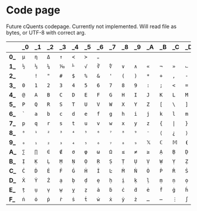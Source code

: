 # Code page

Future cQuents codepage. Currently not implemented. Will read file as bytes, or UTF-8 with correct arg.

|       |\_0|\_1|\_2|\_3|\_4|\_5|\_6|\_7|\_8|\_9|\_A|\_B|\_C|\_D|\_E|\_F
|---    |---|---|---|---|---|---|---|---|---|---|---|---|---|---|---|---
|**0\_**|`μ`|`η`|`Δ`|`↑`|`≺`|`≻`|`🙸`|` `|` `|` `|` `|` `|` `|` `|` `|` `
|**1\_**|`½`|`⅓`|`¼`|`⅒`|`⅟`|`√`|`∛`|`∜`|`∨`|`∧`|`«`|`¬`|`»`|`⨽`|`₊`|`₋`
|**2\_**|<code>&nbsp;</code>|`!`|`"`|`#`|`$`|`%`|`&`|`'`|`(`|`)`|`*`|`+`|`,`|`-`|`.`|`/`
|**3\_**|`0`|`1`|`2`|`3`|`4`|`5`|`6`|`7`|`8`|`9`|`:`|`;`|`<`|`=`|`>`|`?`
|**4\_**|`@`|`A`|`B`|`C`|`D`|`E`|`F`|`G`|`H`|`I`|`J`|`K`|`L`|`M`|`N`|`O`
|**5\_**|`P`|`Q`|`R`|`S`|`T`|`U`|`V`|`W`|`X`|`Y`|`Z`|`[`|`\`|`]`|`^`|`_`
|**6\_**|`` ` ``|`a`|`b`|`c`|`d`|`e`|`f`|`g`|`h`|`i`|`j`|`k`|`l`|`m`|`n`|`o`
|**7\_**|`p`|`q`|`r`|`s`|`t`|`u`|`v`|`w`|`x`|`y`|`z`|`{`|`\|`|`}`|`~`|**NL**
|**8\_**|`⁰`|`¹`|`²`|`³`|`⁴`|`⁵`|`⁶`|`⁷`|`⁸`|`⁹`|`⁻`|`⟨`|`¿`|`⟩`|`÷`|`×`
|**9\_**|`₀`|`₁`|`₂`|`₃`|`₄`|`₅`|`₆`|`₇`|`₈`|`₉`|`𝕏`|`ℂ`|`𝕄`|`⦗`|`·`|`⦘`
|**A\_**|`∑`|`∏`|`∈`|`∉`|`σ`|`φ`|`ω`|`Ω`|`≤`|`≠`|`≥`|`Ạ`|`Ḅ`|`Ḍ`|`Ẹ`|`Ḥ`
|**B\_**|`Ị`|`Ḳ`|`Ḷ`|`Ṃ`|`Ṇ`|`Ọ`|`Ṛ`|`Ṣ`|`Ṭ`|`Ụ`|`Ṿ`|`Ẉ`|`Ỵ`|`Ẓ`|`Ȧ`|`Ḃ`
|**C\_**|`Ċ`|`Ḋ`|`Ė`|`Ḟ`|`Ġ`|`Ḣ`|`İ`|`Ŀ`|`Ṁ`|`Ṅ`|`Ȯ`|`Ṗ`|`Ṙ`|`Ṡ`|`Ṫ`|`Ẇ`
|**D\_**|`Ẋ`|`Ẏ`|`Ż`|`ạ`|`ḅ`|`ḍ`|`ẹ`|`ḥ`|`ị`|`ḳ`|`ḷ`|`ṃ`|`ṇ`|`ọ`|`ṛ`|`ṣ`
|**E\_**|`ṭ`|`ụ`|`ṿ`|`ẉ`|`ỵ`|`ẓ`|`ȧ`|`ḃ`|`ċ`|`ḋ`|`ė`|`ḟ`|`ġ`|`ḣ`|`ŀ`|`ṁ`
|**F\_**|`ṅ`|`ȯ`|`ṗ`|`ṙ`|`ṡ`|`ṫ`|`ẇ`|`ẋ`|`ẏ`|`ż`|`…`|`⋯`|`⋮`|`∫`|`Ξ`|`𝔼`
